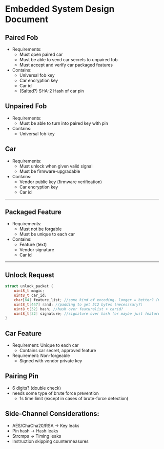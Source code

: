 # Embedded System Design Document

## Paired Fob
- Requirements:
    - Must open paired car
    - Must be able to send car secrets to unpaired fob
    - Must accept and verify car packaged features
- Contains:
    - Universal fob key
    - Car encryption key
    - Car id
    - (Salted?) SHA-2 Hash of car pin

## Unpaired Fob
- Requirements:
    - Must be able to turn into paired key with pin
- Contains:
    - Universal fob key

## Car
- Requirements:
    - Must unlock when given valid signal
    - Must be firmware-upgradable
- Contains:
    - Vendor public key (firmware verification)
    - Car encryption key
    - Car id

---

## Packaged Feature
- Requirements:
    - Must not be forgable
    - Must be unique to each car
- Contains:
    - Feature (text)
    - Vendor signature
    - Car id
---
## Unlock Request
```c
struct unlock_packet {
    uint8_t magic;
    uint8_t car_id;
    char[64] feature_list; //some kind of encoding. longer = better? (more entropy for rsa)
    uint8_t[447] rand; //padding to get 512 bytes (necesssary?)
    uint8_t[32] hash; //hash over featurelist + carid?
    uint8_t[32] signature; //signature over hash (or maybe just featurelist + carid itself?)
}
```

## Car Feature
- Requirement: Unique to each car
    - Contains car secret, approved feature
- Requirement: Non-forgeable
    - Signed with vendor private key


## Pairing Pin
- 6 digits? (double check)
- needs some type of brute force prevention
    - 1s time limit (except in cases of brute-force detection)

## Side-Channel Considerations:
- AES/ChaCha20/RSA -> Key leaks
- Pin hash -> Hash leaks
- Strcmps -> Timing leaks
- Instruction skipping countermeasures

